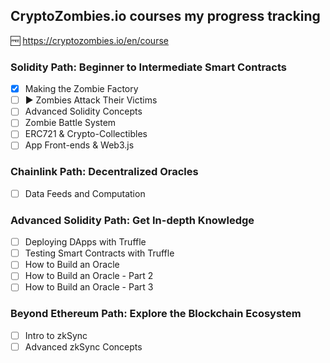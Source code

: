 ## CryptoZombies.io courses my progress tracking

:free: https://cryptozombies.io/en/course 

### Solidity Path: Beginner to Intermediate Smart Contracts

- [x] Making the Zombie Factory
- [ ] :arrow_forward: Zombies Attack Their Victims
- [ ] Advanced Solidity Concepts
- [ ] Zombie Battle System
- [ ] ERC721 & Crypto-Collectibles
- [ ] App Front-ends & Web3.js

### Chainlink Path: Decentralized Oracles

- [ ] Data Feeds and Computation

### Advanced Solidity Path: Get In-depth Knowledge

- [ ] Deploying DApps with Truffle
- [ ] Testing Smart Contracts with Truffle
- [ ] How to Build an Oracle
- [ ] How to Build an Oracle - Part 2
- [ ] How to Build an Oracle - Part 3

### Beyond Ethereum Path: Explore the Blockchain Ecosystem

- [ ] Intro to zkSync
- [ ] Advanced zkSync Concepts
